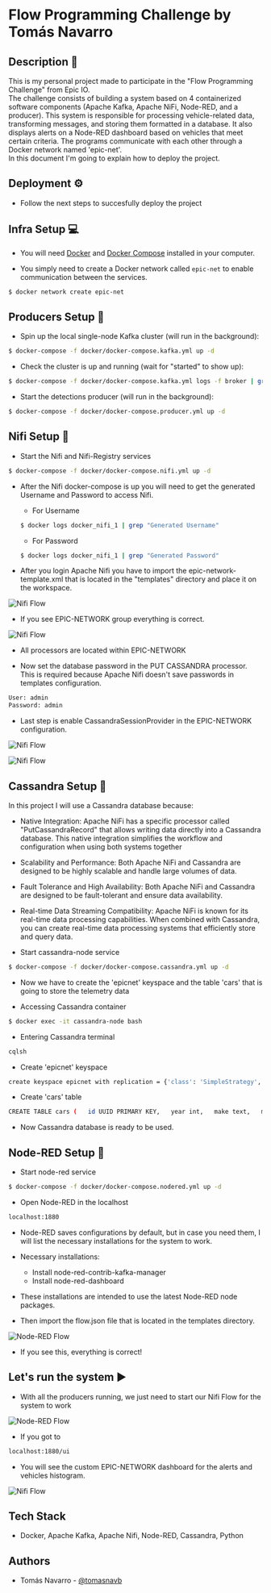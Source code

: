 
# Flow Programming Challenge by Tomás Navarro




## Description 🧾

This is my personal project made to participate in the "Flow Programming Challenge" from Epic IO.\
The challenge consists of building a system based on 4 containerized software components (Apache Kafka, Apache NiFi, Node-RED, and a producer). This system is responsible for processing vehicle-related data, transforming messages, and storing them formatted in a database. It also displays alerts on a Node-RED dashboard based on vehicles that meet certain criteria. The programs communicate with each other through a Docker network named 'epic-net'. \
In this document I'm going to explain how to deploy the project.


## Deployment ⚙️


- Follow the next steps to succesfully deploy the project

## Infra Setup 💻

- You will need [Docker](https://docs.docker.com/install/) and [Docker Compose](https://docs.docker.com/compose/) installed in your computer.

- You simply need to create a Docker network called `epic-net` to enable communication between the services.

```bash
$ docker network create epic-net
```

## Producers Setup 🔧

- Spin up the local single-node Kafka cluster (will run in the background):

```bash
$ docker-compose -f docker/docker-compose.kafka.yml up -d
```

- Check the cluster is up and running (wait for "started" to show up):

```bash
$ docker-compose -f docker/docker-compose.kafka.yml logs -f broker | grep "started"
```

- Start the detections producer (will run in the background):

```bash
$ docker-compose -f docker/docker-compose.producer.yml up -d
```

## Nifi Setup 🔧

- Start the Nifi and Nifi-Registry services

```bash
$ docker-compose -f docker/docker-compose.nifi.yml up -d
```

- After the Nifi docker-compose is up you will need to get the generated Username and Password to access Nifi.

    - For Username

    ```bash
    $ docker logs docker_nifi_1 | grep "Generated Username"
    ```

    - For Password

    ```bash
    $ docker logs docker_nifi_1 | grep "Generated Password"
    ```

- After you login Apache Nifi you have to import the epic-network-template.xml that is located in the "templates" directory and place it on the workspace.

![Nifi Flow](https://i.ibb.co/fnvcWyM/principal.png)

- If you see EPIC-NETWORK group everything is correct.

![Nifi Flow](https://i.ibb.co/hyjDCY3/nififlow.png)

- All processors are located within EPIC-NETWORK

- Now set the database password in the PUT CASSANDRA processor. This is required because Apache Nifi doesn't save passwords in templates configuration.

```bash
User: admin
Password: admin
```

- Last step is enable CassandraSessionProvider in the EPIC-NETWORK configuration.

![Nifi Flow](https://i.ibb.co/GJqgJYb/enable.jpg)

![Nifi Flow](https://i.ibb.co/8dJTv8R/ok.jpg)


## Cassandra Setup 🔧

In this project I will use a Cassandra database because:

- Native Integration: Apache NiFi has a specific processor called "PutCassandraRecord" that allows writing data directly into a Cassandra database. This native integration simplifies the workflow and configuration when using both systems together

- Scalability and Performance: Both Apache NiFi and Cassandra are designed to be highly scalable and handle large volumes of data. 

- Fault Tolerance and High Availability: Both Apache NiFi and Cassandra are designed to be fault-tolerant and ensure data availability. 

- Real-time Data Streaming Compatibility: Apache NiFi is known for its real-time data processing capabilities. When combined with Cassandra, you can create real-time data processing systems that efficiently store and query data.

- Start cassandra-node service

```bash
$ docker-compose -f docker/docker-compose.cassandra.yml up -d
```

- Now we have to create the 'epicnet' keyspace and the table 'cars' that is going to store the telemetry data

- Accessing Cassandra container

```bash
$ docker exec -it cassandra-node bash
```

- Entering Cassandra terminal

```bash
cqlsh
```

- Create 'epicnet' keyspace

```bash
create keyspace epicnet with replication = {'class': 'SimpleStrategy', 'replication_factor': 1};
```

- Create 'cars' table

```bash
CREATE TABLE cars (   id UUID PRIMARY KEY,   year int,   make text,   model text,   category text,   slug text );
```

- Now Cassandra database is ready to be used.


## Node-RED Setup 🔧

- Start node-red service

```bash
$ docker-compose -f docker/docker-compose.nodered.yml up -d
```

- Open Node-RED in the localhost

```bash
localhost:1880
```

- Node-RED saves configurations by default, but in case you need them, I will list the necessary installations for the system to work. 

- Necessary installations:

    - Install node-red-contrib-kafka-manager 
    - Install node-red-dashboard

- These installations are intended to use the latest Node-RED node packages.

- Then import the flow.json file that is located in the templates directory.

![Node-RED Flow](https://i.ibb.co/2N70n9C/nodered.png)

- If you see this, everything is correct!

## Let's run the system ▶️

- With all the producers running, we just need to start our Nifi Flow for the system to work

![Node-RED Flow](https://i.ibb.co/fD8mknj/run.jpg)

- If you got to

```bash
localhost:1880/ui
```

- You will see the custom EPIC-NETWORK dashboard for the alerts and vehicles histogram.

![Nifi Flow](https://i.ibb.co/Cn2qnXj/node-red-dashboard.png)


## Tech Stack

- Docker, Apache Kafka, Apache Nifi, Node-RED, Cassandra, Python




## Authors


- Tomás Navarro - [@tomasnavb](https://www.github.com/tomasnavb)

